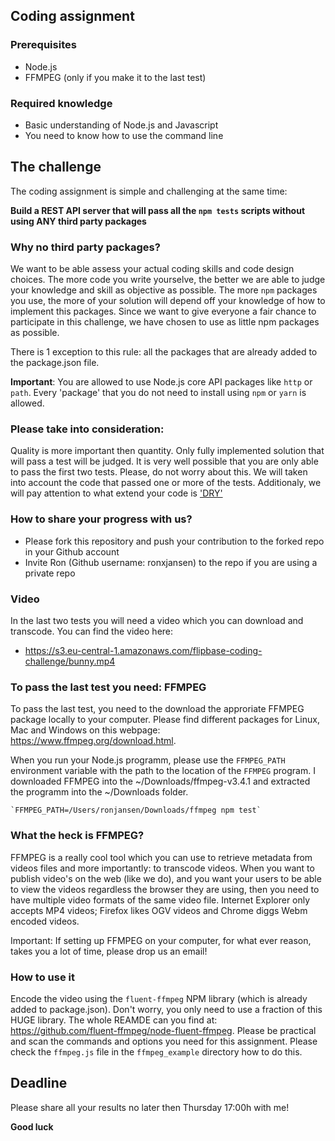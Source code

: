 ## Coding assignment

### Prerequisites

  - Node.js
  - FFMPEG (only if you make it to the last test)

### Required knowledge

  - Basic understanding of Node.js and Javascript
  - You need to know how to use the command line

## The challenge

The coding assignment is simple and challenging at the same time:

**Build a REST API server that will pass all the `npm tests` scripts without using ANY third party packages**

### Why no third party packages?

We want to be able assess your actual coding skills and code design choices. The more code you write yourselve, the better we are able to judge your knowledge and skill as objective as possible. The more `npm` packages you use, the more of your solution will depend off your knowledge of how to implement this packages. Since we want to give everyone a fair chance to participate in this challenge, we have chosen to use as little npm packages as possible. 

There is 1 exception to this rule: all the packages that are already added to the package.json file.

**Important**: You are allowed to use Node.js core API packages like `http` or `path`. Every 'package' that you do not need to install using `npm` or `yarn` is allowed.

### Please take into consideration:

Quality is more important then quantity. Only fully implemented solution that will pass a test will be judged. It is very well possible that you are only able to pass the first two tests. Please, do not worry about this. We will taken into account the code that passed one or more of the tests. Additionaly, we will pay attention to what extend your code is ['DRY'](https://en.wikipedia.org/wiki/Don%27t_repeat_yourself)

### How to share your progress with us?

- Please fork this repository and push your contribution to the forked repo in your Github account
- Invite Ron (Github username: ronxjansen) to the repo if you are using a private repo

### Video

In the last two tests you will need a video which you can download and transcode. You can find the video here:

- https://s3.eu-central-1.amazonaws.com/flipbase-coding-challenge/bunny.mp4

### To pass the last test you need: FFMPEG

To pass the last test, you need to the download the approriate FFMPEG package locally to your computer. Please find different packages for Linux, Mac and Windows on this webpage: https://www.ffmpeg.org/download.html.

When you run your Node.js programm, please use the `FFMPEG_PATH` environment variable with the path to the location of the `FFMPEG` program. I downloaded FFMPEG into the ~/Downloads/ffmpeg-v3.4.1 and extracted the programm into the ~/Downloads folder.

    `FFMPEG_PATH=/Users/ronjansen/Downloads/ffmpeg npm test`

### What the heck is FFMPEG?

FFMPEG is a really cool tool which you can use to retrieve metadata from videos files and more importantly: to transcode videos. When you want to publish video's on the web (like we do), and you want your users to be able to view the videos regardless the browser they are using, then you need to have multiple video formats of the same video file. Internet Explorer only accepts MP4 videos; Firefox likes OGV videos and Chrome diggs Webm encoded videos. 

Important: If setting up FFMPEG on your computer, for what ever reason, takes you a lot of time, please drop us an email!

### How to use it

Encode the video using the `fluent-ffmpeg` NPM library (which is already added to package.json). Don't worry, you only need to use a fraction of this HUGE library. The whole REAMDE can you find at: https://github.com/fluent-ffmpeg/node-fluent-ffmpeg. Please be practical and scan the commands and options you need for this assignment. Please check the `ffmpeg.js` file in the `ffmpeg_example` directory how to do this.

## Deadline

Please share all your results no later then Thursday 17:00h with me!

**Good luck**
